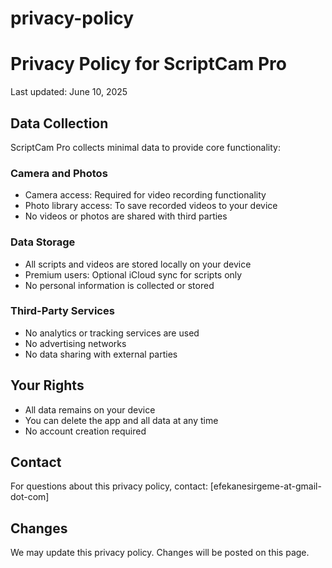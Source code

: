 # privacy-policy
# Privacy Policy for ScriptCam Pro

Last updated: June 10, 2025

## Data Collection
ScriptCam Pro collects minimal data to provide core functionality:

### Camera and Photos
- Camera access: Required for video recording functionality
- Photo library access: To save recorded videos to your device
- No videos or photos are shared with third parties

### Data Storage
- All scripts and videos are stored locally on your device
- Premium users: Optional iCloud sync for scripts only
- No personal information is collected or stored

### Third-Party Services
- No analytics or tracking services are used
- No advertising networks
- No data sharing with external parties

## Your Rights
- All data remains on your device
- You can delete the app and all data at any time
- No account creation required

## Contact
For questions about this privacy policy, contact: [efekanesirgeme-at-gmail-dot-com]

## Changes
We may update this privacy policy. Changes will be posted on this page.
